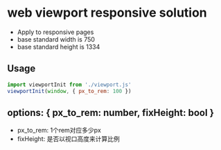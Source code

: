 # web viewport responsive solution
* Apply to responsive pages
* base standard width is 750
* base standard height is 1334

## Usage
```javascript
import viewportInit from './viewport.js'
viewportInit(window, { px_to_rem: 100 })
```

## options: { px_to_rem: number, fixHeight: bool }
* px_to_rem: 1个rem对应多少px
* fixHeight: 是否以视口高度来计算比例